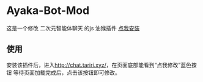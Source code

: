 # Ayaka-Bot-Mod
这是一个修改 二次元智能体聊天 的js
油猴插件
<a href="https://github.com/luo7ianyi/Ayaka-Bot-Mod/raw/main/%E7%BB%AB%E5%8D%8E%E8%81%8A%E5%A4%A9%E4%BF%AE%E6%94%B9.user.js">点我安装</a>
## 使用
安装该插件后，进入<a href="http://chat.tariri.xyz/">http://chat.tariri.xyz/<a>，在页面底部能看到“点我修改”蓝色按钮
等待页面加载完成后，点击该按钮即可修改。
